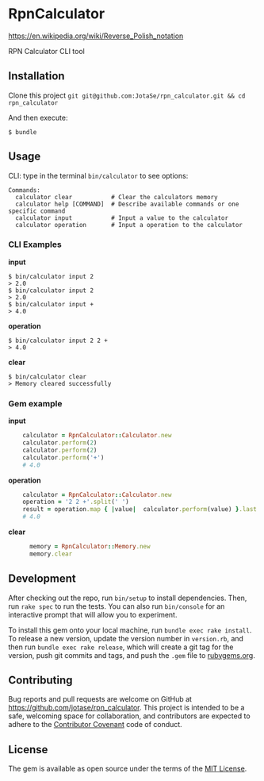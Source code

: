 # RpnCalculator

https://en.wikipedia.org/wiki/Reverse_Polish_notation

RPN Calculator CLI tool

## Installation

Clone this project `git git@github.com:JotaSe/rpn_calculator.git && cd rpn_calculator`

And then execute:

    $ bundle

## Usage
CLI: type in the terminal `bin/calculator` to see options: 

```
Commands:
  calculator clear           # Clear the calculators memory
  calculator help [COMMAND]  # Describe available commands or one specific command
  calculator input           # Input a value to the calculator
  calculator operation       # Input a operation to the calculator
```

### CLI Examples

**input**
```
$ bin/calculator input 2
> 2.0
$ bin/calculator input 2
> 2.0
$ bin/calculator input +
> 4.0
```

**operation**
```
$ bin/calculator input 2 2 +
> 4.0
```

**clear**
```
$ bin/calculator clear
> Memory cleared successfully
```

### Gem example


**input**
``` ruby
    calculator = RpnCalculator::Calculator.new
    calculator.perform(2)
    calculator.perform(2)
    calculator.perform('+')
    # 4.0
```

**operation**
``` ruby
    calculator = RpnCalculator::Calculator.new
    operation = '2 2 +'.split(' ')
    result = operation.map { |value|  calculator.perform(value) }.last
    # 4.0
```

**clear**
``` ruby
      memory = RpnCalculator::Memory.new
      memory.clear
```

## Development

After checking out the repo, run `bin/setup` to install dependencies. Then, run `rake spec` to run the tests. You can also run `bin/console` for an interactive prompt that will allow you to experiment.

To install this gem onto your local machine, run `bundle exec rake install`. To release a new version, update the version number in `version.rb`, and then run `bundle exec rake release`, which will create a git tag for the version, push git commits and tags, and push the `.gem` file to [rubygems.org](https://rubygems.org).

## Contributing

Bug reports and pull requests are welcome on GitHub at https://github.com/jotase/rpn_calculator. This project is intended to be a safe, welcoming space for collaboration, and contributors are expected to adhere to the [Contributor Covenant](http://contributor-covenant.org) code of conduct.


## License

The gem is available as open source under the terms of the [MIT License](http://opensource.org/licenses/MIT).

